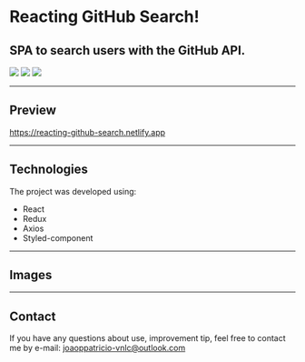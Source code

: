 # Reacting GitHub Search!

## SPA to search users with the GitHub API.

![](https://img.shields.io/badge/status-Ready-green.svg)
![](https://img.shields.io/badge/React-17.0.2-green.svg)
![](https://img.shields.io/badge/license-MIT-blue.svg)

---



## Preview

https://reacting-github-search.netlify.app

---


## Technologies
The project was developed using:
* React
* Redux
* Axios
* Styled-component
---

## Images


---

## Contact

If you have any questions about use, improvement tip, feel free to contact me by e-mail: joaoppatricio-vnlc@outlook.com
